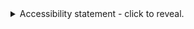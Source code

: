 <details>
  <summary>Accessibility statement - click to reveal.</summary>
# Accessibility statement for ShinyStats

This accessibility statement applies to [shinystats.org](shinystats.org).

This website is run by The University of Edinburgh. We want as many people as possible to be able to use this website. For example, that means you should be able to:

+ Zoom in up to 300% without the text spilling off the screen.
+ Modify the line height and spacing of text by zooming in.
+ Navigate most of the website using just a keyboard.
+ We’ve also made the website text as simple as possible to understand.

AbilityNet has advice on making your device easier to use if you have a disability.

## How accessible this website is

We know some parts of this website are not fully accessible:

+ We have not tested the website using a screen reader.


## Feedback and contact information
If you need information on this website in a different format:

email Riinu Pius: ![firstname.lastname@ed.ac.uk](riinu_email_image_20.png)
We’ll consider your request and get back to you in 30 days.


## Reporting accessibility problems with this website

We’re always looking to improve the accessibility of this website. If you find any problems not listed on this page or think we’re not meeting accessibility requirements, contact Riinu Pius: ![firstname.lastname@ed.ac.uk](riinu_email_image_20.png).

## Enforcement procedure

The Equality and Human Rights Commission (EHRC) is responsible for enforcing the Public Sector Bodies (Websites and Mobile Applications) (No. 2) Accessibility Regulations 2018 (the ‘accessibility regulations’). If you’re not happy with how we respond to your complaint, contact the Equality Advisory and Support Service (EASS).

## Technical information about this website’s accessibility

The University of Edinburgh is committed to making its website accessible, in accordance with the Public Sector Bodies (Websites and Mobile Applications) (No. 2) Accessibility Regulations 2018.

## Compliance status

This website is partially compliant with the Web Content Accessibility Guidelines version 2.1 AA standard, due to the non-compliances listed below.

## Non-accessible content

The content listed below is non-accessible for the following reasons.

### Non-compliance with the accessibility regulations

None.

### Disproportionate burden

Some images do not have a text alternative, so people using a screen reader cannot access the information. This fails WCAG 2.1 success criterion 1.1.1 (non-text content).
Due to the nature of these pedagocial applications - teaching statistics via visualisations, it is not possible completely replace the information given by these images with text in this application. More traditional - text and equation based - statistics books should be used instead.

### Content that’s not within the scope of the accessibility regulations

None.

## Preparation of this accessibility statement

This statement was prepared on 22-09-2020. It was last reviewed on 22-09-2020.

This website was last tested on 22-09-2020. The test was carried out by the creator of the website.

We used this approach to deciding on a sample of pages to test: all pages.

</details> 
